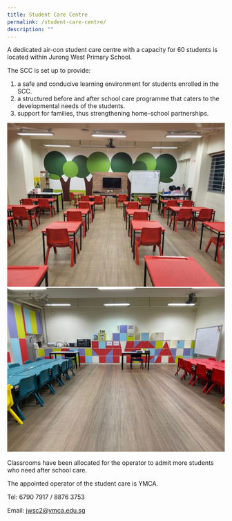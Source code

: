 ```yaml
---
title: Student Care Centre
permalink: /student-care-centre/
description: ""
---
```

A dedicated air-con student care centre with a capacity for 60 students is located within Jurong West Primary School. 

The SCC is set up to provide:

1. a safe and conducive learning environment for students enrolled in the SCC.
2. a structured before and after school care programme that caters to the developmental needs of the students.
3. support for families, thus strengthening home-school partnerships.

![SCC1](/images/SCC1.jpeg)
![SCC2](/images/SCC2.jpeg)

Classrooms have been allocated for the operator to admit more students who need after school care.

The appointed operator of the student care is YMCA.

Tel: 6790 7917 / 8876 3753

Email: <a href="mailto:jwsc2@ymca.edu.sg">jwsc2@ymca.edu.sg</a>